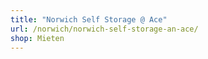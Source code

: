 ```yaml
---
title: "Norwich Self Storage @ Ace"
url: /norwich/norwich-self-storage-an-ace/
shop: Mieten
---
```

